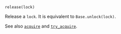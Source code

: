     release(lock)

Release a `lock`.  It is equivalent to `Base.unlock(lock)`.

See also [`acquire`](@ref) and [`try_acquire`](@ref).
